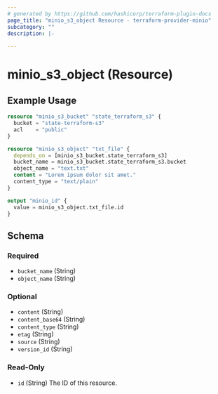 ```yaml
---
# generated by https://github.com/hashicorp/terraform-plugin-docs
page_title: "minio_s3_object Resource - terraform-provider-minio"
subcategory: ""
description: |-
  
---
```


# minio_s3_object (Resource)



## Example Usage

```terraform
resource "minio_s3_bucket" "state_terraform_s3" {
  bucket = "state-terraform-s3"
  acl    = "public"
}

resource "minio_s3_object" "txt_file" {
  depends_on = [minio_s3_bucket.state_terraform_s3]
  bucket_name = minio_s3_bucket.state_terraform_s3.bucket
  object_name = "text.txt"
  content = "Lorem ipsum dolor sit amet."
  content_type = "text/plain"
}

output "minio_id" {
  value = minio_s3_object.txt_file.id
}
```

<!-- schema generated by tfplugindocs -->
## Schema

### Required

- `bucket_name` (String)
- `object_name` (String)

### Optional

- `content` (String)
- `content_base64` (String)
- `content_type` (String)
- `etag` (String)
- `source` (String)
- `version_id` (String)

### Read-Only

- `id` (String) The ID of this resource.
